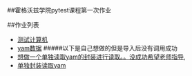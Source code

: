 ##霍格沃兹学院pytest课程第一次作业

##作业列表
- [测试计算机](test_cal.py)
- [yam数据](cal.yml)
#####以下是自己想做的但是导入后没有调用成功
- [想做一个单独读取yam的封装进行读取。。没成功希望老师指导](test_cal_2.py),
- [单独封装读取yam](getyam_open_cal.py)
